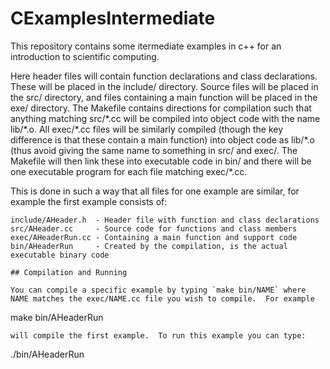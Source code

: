# CExamplesIntermediate

This repository contains some itermediate examples in c++ for an introduction to scientific computing.

Here header files will contain function declarations and class declarations.  These will be placed in the include/ directory.  Source files will be placed in the src/ directory, and files containing a main function will be placed in the exe/ directory.  The Makefile contains directions for compilation such that anything matching src/\*.cc will be compiled into object code with the name lib/\*.o.  All exec/\*.cc files will be similarly compiled (though the key difference is that these contain a main function) into object code as lib/\*.o (thus avoid giving the same name to something in src/ and exec/.  The Makefile will then link these into executable code in bin/ and there will be one executable program for each file matching exec/\*.cc.

This is done in such a way that all files for one example are similar, for example the first example consists of:
```
include/AHeader.h  - Header file with function and class declarations
src/AHeader.cc     - Source code for functions and class members
exec/AHeaderRun.cc - Containing a main function and support code
bin/AHeaderRun     - Created by the compilation, is the actual executable binary code

## Compilation and Running

You can compile a specific example by typing `make bin/NAME` where NAME matches the exec/NAME.cc file you wish to compile.  For example
```
make bin/AHeaderRun
```
will compile the first example.  To run this example you can type:
```
./bin/AHeaderRun
```

